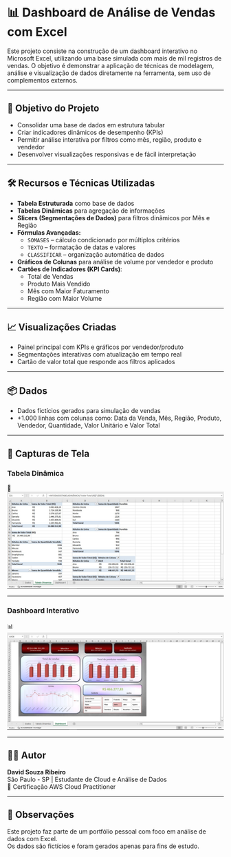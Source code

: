 # 📊 Dashboard de Análise de Vendas com Excel

Este projeto consiste na construção de um dashboard interativo no Microsoft Excel, utilizando uma base simulada com mais de mil registros de vendas. O objetivo é demonstrar a aplicação de técnicas de modelagem, análise e visualização de dados diretamente na ferramenta, sem uso de complementos externos.

---

## 🎯 Objetivo do Projeto

- Consolidar uma base de dados em estrutura tabular
- Criar indicadores dinâmicos de desempenho (KPIs)
- Permitir análise interativa por filtros como mês, região, produto e vendedor
- Desenvolver visualizações responsivas e de fácil interpretação

---

## 🛠️ Recursos e Técnicas Utilizadas

- **Tabela Estruturada** como base de dados
- **Tabelas Dinâmicas** para agregação de informações
- **Slicers (Segmentações de Dados)** para filtros dinâmicos por Mês e Região
- **Fórmulas Avançadas:**
  - `SOMASES` – cálculo condicionado por múltiplos critérios
  - `TEXTO` – formatação de datas e valores
  - `CLASSIFICAR` – organização automática de dados
- **Gráficos de Colunas** para análise de volume por vendedor e produto
- **Cartões de Indicadores (KPI Cards)**:
  - Total de Vendas
  - Produto Mais Vendido
  - Mês com Maior Faturamento
  - Região com Maior Volume

---

## 📈 Visualizações Criadas

- Painel principal com KPIs e gráficos por vendedor/produto
- Segmentações interativas com atualização em tempo real
- Cartão de valor total que responde aos filtros aplicados

---

## 📦 Dados

- Dados fictícios gerados para simulação de vendas
- +1.000 linhas com colunas como: Data da Venda, Mês, Região, Produto, Vendedor, Quantidade, Valor Unitário e Valor Total

---

## 📸 Capturas de Tela

### Tabela Dinâmica

🧾![Tabela Dinâmica](Imagens/TabelaDinamica.jpg)

---

### Dashboard Interativo

📊![Dashboard](Imagens/Dashboard.jpg)

---

## 👨‍💻 Autor

**David Souza Ribeiro**  
São Paulo - SP | Estudante de Cloud e Análise de Dados  
📜 Certificação AWS Cloud Practitioner  

---

## 📝 Observações

Este projeto faz parte de um portfólio pessoal com foco em análise de dados com Excel.  
Os dados são fictícios e foram gerados apenas para fins de estudo.

